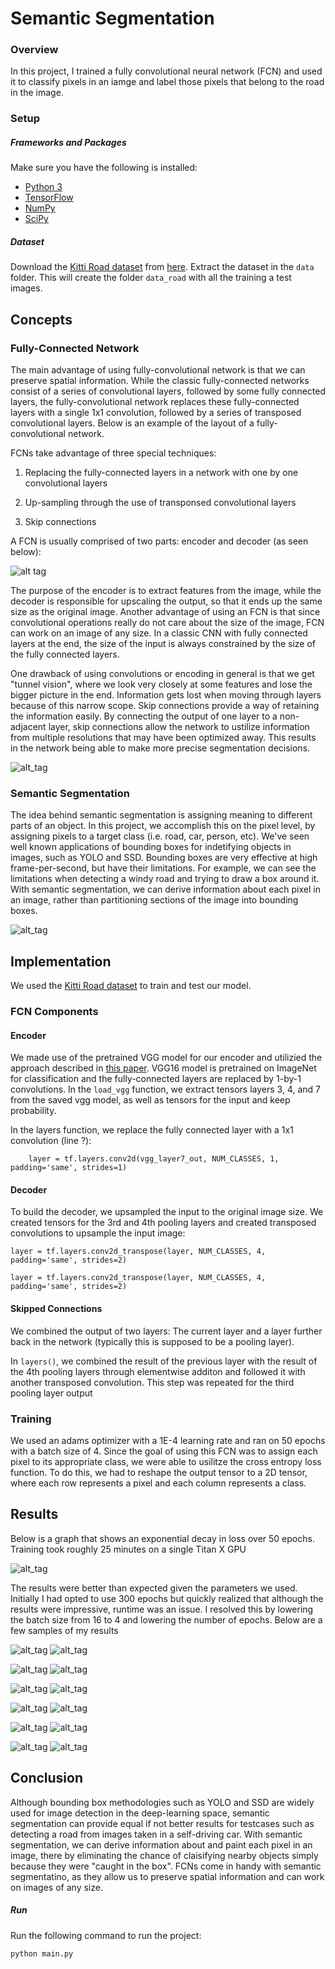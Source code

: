 # Semantic Segmentation
### Overview
In this project, I trained a fully convolutional neural network (FCN) and used it to classify pixels in an iamge and label those pixels that belong to the road in the image. 

### Setup
##### Frameworks and Packages
Make sure you have the following is installed:
 - [Python 3](https://www.python.org/)
 - [TensorFlow](https://www.tensorflow.org/)
 - [NumPy](http://www.numpy.org/)
 - [SciPy](https://www.scipy.org/)
##### Dataset
Download the [Kitti Road dataset](http://www.cvlibs.net/datasets/kitti/eval_road.php) from [here](http://www.cvlibs.net/download.php?file=data_road.zip).  Extract the dataset in the `data` folder.  This will create the folder `data_road` with all the training a test images.

## Concepts

### Fully-Connected Network

The main advantage of using fully-convolutional network is that we can preserve spatial information. While the classic fully-connected networks consist of a series of convolutional layers, followed by some fully connected layers, the fully-convolutional network replaces these fully-connected layers with a single 1x1 convolution, followed by a series of transposed convolutional layers. Below is an example of the layout of a fully-convolutional network.


FCNs take advantage of three special techniques:

1. Replacing the fully-connected layers in a network with one by one convolutional layers

2. Up-sampling through the use of transponsed convolutional layers

3. Skip connections


A FCN is usually comprised of two parts: encoder and decoder (as seen below):

![alt tag](https://image.ibb.co/jCvVXQ/FCN.png)

The purpose of the encoder is to extract features from the image, while the decoder is responsible for upscaling the output, so that it ends up the same size as the original image. Another advantage of using an FCN is that since convolutional operations really do not care about the size of the image, FCN can work on an image of any size. In a classic CNN with fully connected layers at the end, the size of the input is always constrained by the size of the fully connected layers. 

One drawback of using convolutions or encoding in general is that we get "tunnel vision", where we look very closely at some features and lose the bigger picture in the end. Information gets lost when moving through layers because of this narrow scope. Skip connections provide a way of retaining the information easily. By connecting the output of one layer to a non-adjacent layer, skip connections allow the network to ustilize information from multiple resolutions that may have been optimized away. This results in the network being able to make more precise segmentation decisions. 

![alt_tag](https://image.ibb.co/mfxcCQ/skipconnections.png)

### Semantic Segmentation

The idea behind semantic segmentation is assigning meaning to different parts of an object. In this project, we accomplish this on the pixel level, by assigning pixels to a target class (i.e. road, car, person, etc). We've seen well known applications of bounding boxes for indetifying objects in images, such as YOLO and SSD. Bounding boxes are very effective at high frame-per-second, but have their limitations. For example, we can see the limitations when detecting a windy road and trying to draw a box around it. With semantic segmentation, we can derive information about each pixel in an image, rather than partitioning sections of the image into bounding boxes. 

![alt_tag](https://image.ibb.co/c7DjsQ/semanticseg.png)

## Implementation

We used the [Kitti Road dataset](http://www.cvlibs.net/datasets/kitti/eval_road.php) to train and test our model. 

### FCN Components

#### Encoder
We made use of the pretrained VGG model for our encoder and utilizied the approach described in [this paper](https://people.eecs.berkeley.edu/~jonlong/long_shelhamer_fcn.pdf). VGG16 model is pretrained on ImageNet for classification and the fully-connected layers are replaced by 1-by-1 convolutions. In the `load_vgg` function, we extract tensors layers 3, 4, and 7 from the saved vgg model, as well as tensors for the input and keep probability. 

In the layers function, we replace the fully connected layer with a 1x1 convolution (line ?):

`    layer = tf.layers.conv2d(vgg_layer7_out, NUM_CLASSES, 1, padding='same', strides=1)`

#### Decoder
To build the decoder, we upsampled the input to the original image size. We created tensors for the 3rd and 4th pooling layers and created transposed convolutions to upsample the input image:

```
layer = tf.layers.conv2d_transpose(layer, NUM_CLASSES, 4, padding='same', strides=2)

layer = tf.layers.conv2d_transpose(layer, NUM_CLASSES, 4, padding='same', strides=2)
```

#### Skipped Connections
We combined the output of two layers: The current layer and a layer further back in the network (typically this is supposed to be a pooling layer).

In `layers()`, we combined the result of the previous layer with the result of the 4th pooling layers through elementwise additon and followed it with another transposed convolution. This step was repeated for the third pooling layer output


### Training

We used an adams optimizer with a 1E-4 learning rate and ran on 50 epochs with a batch size of 4. Since the goal of using this FCN was to assign each pixel to its appropriate class, we were able to usilitze the cross entropy loss function. To do this, we had to reshape the output tensor to a 2D tensor, where each row represents a pixel and each column represents a class.


## Results

Below is a graph that shows an exponential decay in loss over 50 epochs. Training took roughly 25 minutes on a single Titan X GPU

![alt_tag](https://image.ibb.co/fo0myk/B4_e50_l1e4.png)

The results were better than expected given the parameters we used. Initially I had opted to use 300 epochs but quickly realized that although the results were impressive, runtime was an issue. I resolved this by lowering the batch size from 16 to 4 and lowering the number of epochs. Below are a few samples of my results

![alt_tag](https://image.ibb.co/fg1myk/ss_0_new.png)
![alt_tag](https://image.ibb.co/e6Pwyk/um_000017.png)

![alt_tag](https://image.ibb.co/eRyZjQ/uu_000081_og.png)
![alt_tag](https://image.ibb.co/bwVQr5/uu_000081.png)

![alt_tag](https://image.ibb.co/fdA8vb/rsz_ss_2.png)
![alt_tag](https://image.ibb.co/h5QfPQ/um_000057.png)

![alt_tag](https://image.ibb.co/eJMHMG/rsz_ss_3.png)
![alt_tag](https://image.ibb.co/bwpkr5/um_000095.png)

![alt_tag](https://image.ibb.co/nKEbFb/rsz_ss_4.png)
![alt_tag](https://image.ibb.co/m8T0PQ/um_000015.png)

![alt_tag](https://image.ibb.co/nf7rgG/rsz_ss_5.png)
![alt_tag](https://image.ibb.co/btZUJk/uu_000081_1.png)


## Conclusion
Although bounding box methodologies such as YOLO and SSD are widely used for image detection in the deep-learning space, semantic segmentation can provide equal if not better results for testcases such as detecting a road from images taken in a self-driving car. With semantic segmentation, we can derive information about and paint each pixel in an image, there by eliminating the chance of claisifying nearby objects simply because they were "caught in the box". FCNs come in handy with semantic segmentatino, as they allow us to preserve spatial information and can work on images of any size.


##### Run
Run the following command to run the project:
```
python main.py
```
